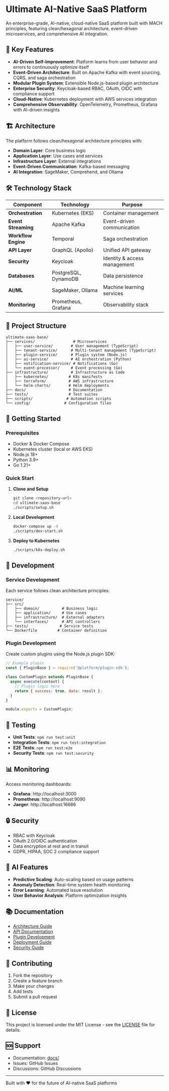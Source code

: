 # Ultimate AI-Native SaaS Platform

An enterprise-grade, AI-native, cloud-native SaaS platform built with MACH principles, featuring clean/hexagonal architecture, event-driven microservices, and comprehensive AI integration.

## 🚀 Key Features

- **AI-Driven Self-Improvement**: Platform learns from user behavior and errors to continuously optimize itself
- **Event-Driven Architecture**: Built on Apache Kafka with event sourcing, CQRS, and saga orchestration
- **Modular Plugin System**: Extensible Node.js-based plugin architecture
- **Enterprise Security**: Keycloak-based RBAC, OAuth, OIDC with compliance support
- **Cloud-Native**: Kubernetes deployment with AWS services integration
- **Comprehensive Observability**: OpenTelemetry, Prometheus, Grafana with AI-driven insights

## 🏗️ Architecture

The platform follows clean/hexagonal architecture principles with:

- **Domain Layer**: Core business logic
- **Application Layer**: Use cases and services
- **Infrastructure Layer**: External integrations
- **Event-Driven Communication**: Kafka-based messaging
- **AI Integration**: SageMaker, Comprehend, and Ollama

## 🛠️ Technology Stack

| Component | Technology | Purpose |
|-----------|------------|---------|
| **Orchestration** | Kubernetes (EKS) | Container management |
| **Event Streaming** | Apache Kafka | Event-driven communication |
| **Workflow Engine** | Temporal | Saga orchestration |
| **API Layer** | GraphQL (Apollo) | Unified API gateway |
| **Security** | Keycloak | Identity & access management |
| **Databases** | PostgreSQL, DynamoDB | Data persistence |
| **AI/ML** | SageMaker, Ollama | Machine learning services |
| **Monitoring** | Prometheus, Grafana | Observability stack |

## 📁 Project Structure

```
ultimate-saas-base/
├── services/                 # Microservices
│   ├── user-service/        # User management (TypeScript)
│   ├── tenant-service/      # Multi-tenant management (TypeScript)
│   ├── plugin-service/      # Plugin system (Node.js)
│   ├── ai-service/          # AI orchestration (Python)
│   ├── notification-service/ # Notifications (Go)
│   └── event-processor/     # Event processing (Go)
├── infrastructure/          # Infrastructure as Code
│   ├── kubernetes/         # K8s manifests
│   ├── terraform/          # AWS infrastructure
│   └── helm-charts/        # Helm deployments
├── docs/                   # Documentation
├── tests/                  # Test suites
├── scripts/               # Automation scripts
└── config/               # Configuration files
```

## 🚦 Getting Started

### Prerequisites

- Docker & Docker Compose
- Kubernetes cluster (local or AWS EKS)
- Node.js 18+
- Python 3.9+
- Go 1.21+

### Quick Start

1. **Clone and Setup**
   ```bash
   git clone <repository-url>
   cd ultimate-saas-base
   ./scripts/setup.sh
   ```

2. **Local Development**
   ```bash
   docker-compose up -d
   ./scripts/dev-start.sh
   ```

3. **Deploy to Kubernetes**
   ```bash
   ./scripts/k8s-deploy.sh
   ```

## 🔧 Development

### Service Development

Each service follows clean architecture principles:

```
service/
├── src/
│   ├── domain/          # Business logic
│   ├── application/     # Use cases
│   ├── infrastructure/  # External adapters
│   └── interfaces/      # API controllers
├── tests/              # Service tests
└── Dockerfile         # Container definition
```

### Plugin Development

Create custom plugins using the Node.js plugin SDK:

```javascript
// Example plugin
const { PluginBase } = require('@platform/plugin-sdk');

class CustomPlugin extends PluginBase {
  async execute(context) {
    // Plugin logic here
    return { success: true, data: result };
  }
}

module.exports = CustomPlugin;
```

## 🧪 Testing

- **Unit Tests**: `npm run test:unit`
- **Integration Tests**: `npm run test:integration`
- **E2E Tests**: `npm run test:e2e`
- **Security Tests**: `npm run test:security`

## 📊 Monitoring

Access monitoring dashboards:

- **Grafana**: http://localhost:3000
- **Prometheus**: http://localhost:9090
- **Jaeger**: http://localhost:16686

## 🔒 Security

- RBAC with Keycloak
- OAuth 2.0/OIDC authentication
- Data encryption at rest and in transit
- GDPR, HIPAA, SOC 2 compliance support

## 🤖 AI Features

- **Predictive Scaling**: Auto-scaling based on usage patterns
- **Anomaly Detection**: Real-time system health monitoring
- **Error Learning**: Automated issue resolution
- **User Behavior Analysis**: Platform optimization insights

## 📚 Documentation

- [Architecture Guide](./docs/architecture.md)
- [API Documentation](./docs/api.md)
- [Plugin Development](./docs/plugins.md)
- [Deployment Guide](./docs/deployment.md)
- [Security Guide](./docs/security.md)

## 🤝 Contributing

1. Fork the repository
2. Create a feature branch
3. Make your changes
4. Add tests
5. Submit a pull request

## 📄 License

This project is licensed under the MIT License - see the [LICENSE](LICENSE) file for details.

## 🆘 Support

- Documentation: [docs/](./docs/)
- Issues: GitHub Issues
- Discussions: GitHub Discussions

---

Built with ❤️ for the future of AI-native SaaS platforms

